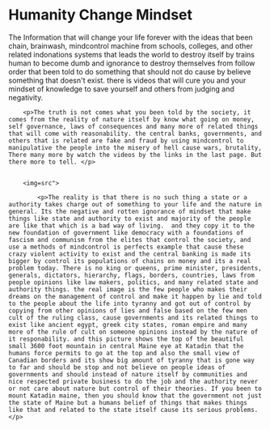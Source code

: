 <!DOCTYPE HTML>
<HTML>
<head>
	<meta charset="UTf-8">
 	<meta name="description" content="Your description">
 	<meta name="author" content="black bear">
 	<meta name="keywords" content="html, tutoral, Eltoldtruth">
	<title>ELTOLDTRUTH</title>
</head>
<body>
	<h1>Humanity Change Mindset</h1>
    <img=src="">
	<p>The Information that will change your life forever with the ideas that been chain, brainwash, mindcontrol machine from schools, colleges, and other related indonations systems that leads the world to destroy itself by trains human to become dumb and ignorance to destroy themselves from follow order that been told to do something that should not do cause by believe something that doesn't exist. there is videos that will cure you and your mindset of knowledge to save yourself and others from judging and negativity.   </p>
	
		<p>The truth is not comes what you been told by the society, it comes from the reality of nature itself by know what going on money, self governance, laws of consequences and many more of related things that will come with reasonability. the central banks, governments, and others that is related are fake and fraud by using mindcontrol to manipulative the people into the misery of hell cause wars, brutality, There many more by watch the videos by the links in the last page. But there more to tell. </p>


		<img=src">

			<p>The reality is that there is no such thing a state or a authority takes charge out of something to your life and the nature in general. Its the negative and rotten ignorance of mindset that make things like state and authority to exist and majority of the people are like that which is a bad way of living.  and they copy it to the new foundation of government like democracy with a foundations of fascism and communism from the elites that control the society, and use a methods of mindcontrol is perfects example that cause these crazy violent activity to exist and the central banking is made its bigger by control its populations of chains on money and its a real problem today. There is no king or queens, prime minister, presidents, generals, dictators, hierarchy, flags, borders, countries, laws from people opinions like law makers, politics, and many related state and authority things. the real image is the few people who makes their dreams on the management of control and make it happen by lie and told to the people about the life into tyranny and got out of control by copying from other opinions of lies and false based on the few men cult of the ruling class, cause governments and its related things to exist like ancient egypt, greek city states, roman empire and many more of the rule of cult on someone opinions instead by the nature of it responability. and this picture shows the top of the beautiful small 3600 foot mountain in central Maine eye at Katadin that the humans force permits to go at the top and also the small view of Canadian borders and its show big amount of tyranny that is gone way to far and should be stop and not believe on people ideas of governments and should instead of nature itself by communities and nice respected private business to do the job and the authority never or not care about nature but control of their theories. If you been to mount Katadin maine, then you should know that the government not just the state of Maine but a humans belief of things that makes things like that and related to the state itself cause its serious problems.</p>
</body>
</HTML>
